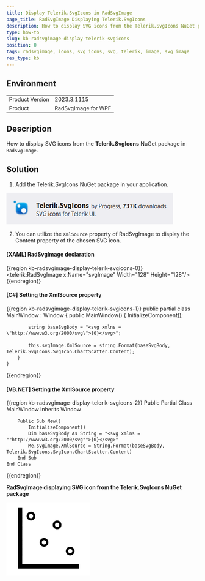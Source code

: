 ```yaml
---
title: Display Telerik.SvgIcons in RadSvgImage
page_title: RadSvgImage Displaying Telerik.SvgIcons
description: How to display SVG icons from the Telerik.SvgIcons NuGet package in RadSvgImage.
type: how-to
slug: kb-radsvgimage-display-telerik-svgicons
position: 0
tags: radsvgimage, icons, svg icons, svg, telerik, image, svg image
res_type: kb
---
```


## Environment

<table>
	<tbody>
		<tr>
			<td>Product Version</td>
			<td>2023.3.1115</td>
		</tr>
		<tr>
			<td>Product</td>
			<td>RadSvgImage for WPF</td>
		</tr>
	</tbody>
</table>

## Description

How to display SVG icons from the __Telerik.SvgIcons__ NuGet package in `RadSvgImage`.

## Solution

1. Add the Telerik.SvgIcons NuGet package in your application.

![{{site.framework_name}} Telerik.SvgIcons NuGet package](images/kb-svgimage-display-telerik-svgicons-0.png)

2. You can utilize the `XmlSource` property of RadSvgImage to display the Content property of the chosen SVG icon.

#### __[XAML] RadSvgImage declaration__
{{region kb-radsvgimage-display-telerik-svgicons-0}}
    <Grid xmlns:telerik="http://schemas.telerik.com/2008/xaml/presentation">
        <telerik:RadSvgImage x:Name="svgImage" Width="128" Height="128"/>
    </Grid>
{{endregion}}

#### __[C#] Setting the XmlSource property__
{{region kb-radsvgimage-display-telerik-svgicons-1}}
    public partial class MainWindow : Window
    {
        public MainWindow()
        {
            InitializeComponent();

            string baseSvgBody = "<svg xmlns = \"http://www.w3.org/2000/svg\">{0}</svg>";

            this.svgImage.XmlSource = string.Format(baseSvgBody, Telerik.SvgIcons.SvgIcon.ChartScatter.Content);
        }
    }
{{endregion}}

#### __[VB.NET] Setting the XmlSource property__
{{region kb-radsvgimage-display-telerik-svgicons-2}}
    Public Partial Class MainWindow
        Inherits Window

        Public Sub New()
            InitializeComponent()
            Dim baseSvgBody As String = "<svg xmlns = ""http://www.w3.org/2000/svg"">{0}</svg>"
            Me.svgImage.XmlSource = String.Format(baseSvgBody, Telerik.SvgIcons.SvgIcon.ChartScatter.Content)
        End Sub
    End Class
{{endregion}}

__RadSvgImage displaying SVG icon from the Telerik.SvgIcons NuGet package__

![{{site.framework_name}} RadSvgImage displaying SVG icon from the Telerik.SvgIcons NuGet package](images/kb-svgimage-display-telerik-svgicons-1.png)